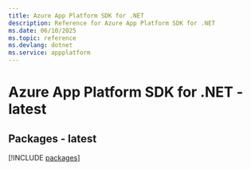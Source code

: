 ```yaml
---
title: Azure App Platform SDK for .NET
description: Reference for Azure App Platform SDK for .NET
ms.date: 06/10/2025
ms.topic: reference
ms.devlang: dotnet
ms.service: appplatform
---
```

# Azure App Platform SDK for .NET - latest
## Packages - latest
[!INCLUDE [packages](app-platform-index.md)]